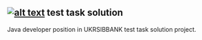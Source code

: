 ## [![alt text](https://my.ukrsibbank.com/local/templates/my_usb_new/images/logo.svg)](https://my.ukrsibbank.com/ua/personal/) test task solution

Java developer position in UKRSIBBANK test task solution project.

